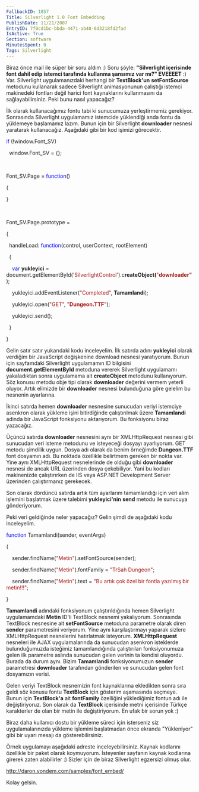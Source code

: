 ```yaml
---
FallbackID: 1857
Title: Silverlight 1.0 Font Embedding
PublishDate: 11/21/2007
EntryID: 7f0cd1bc-bbda-4471-ab48-6d3218fd2fad
IsActive: True
Section: software
MinutesSpent: 0
Tags: Silverlight
---
```

Biraz önce mail ile süper bir soru aldım :) Soru şöyle: **"Silverlight
içerisinde font dahil edip istemci tarafında kullanma şansımız var mı?"
EVEEEET** :) Var. Silverlight uygulamanızdaki herhangi bir
**TextBlock'un** **setFontSource** metodunu kullanarak sadece
Silverlight animasyonunun çalıştığı istemci makinedeki fontları değil
harici font kaynaklarını kullanmasını da sağlayabilirsiniz. Peki bunu
nasıl yapacağız?

İlk olarak kullanacağımız fontu tabi ki sunucumuza yerleştirmemiz
gerekiyor. Sonrasında Silverlight uygulamamız istemcide yüklendiği anda
fontu da yüklemeye başlamamız lazım. Bunun için bir Silverlight
**downloader** nesnesi yaratarak kullanacağız. Aşağıdaki gibi bir kod
işimizi görecektir.

<span style="color: blue;">if</span> (!window.Font\_SV)

  window.Font\_SV = {};

 

Font\_SV.Page = <span style="color: blue;">function</span>()

{

}

 

Font\_SV.Page.prototype =

{

  handleLoad: <span style="color: blue;">function</span>(control,
userContext, rootElement)

  {

    <span style="color: blue;">var</span> **yukleyici** =
document.getElementById(<span
style="color: #a31515;">'SilverlightControl'</span>).c**reateObject(**<span
style="color: #a31515;">"**downloader"**</span>);

    yukleyici.addEventListener(<span
style="color: #a31515;">"Completed"</span>, **Tamamlandi**);

    yukleyici.open(<span style="color: #a31515;">"GET"</span>, <span
style="color: #a31515;">"**Dungeon.TTF**"</span>);

    yukleyici.send();

  }

}

Gelin satır satır yukarıdaki kodu inceleyelim. İlk satırda adını
**yukleyici** olarak verdiğim bir JavaScript değişkenine download
nesnesi yaratıyorum. Bunun için sayfamdaki Silverlight uygulamamın ID
bilgisini **document.getElementById** metoduna vererek Silverlight
uygulamamı yakaladıktan sonra uygulamama ait **createObject** metodunu
kullanıyorum. Söz konusu metodu obje tipi olarak **downloader** değerini
vermem yeterli oluyor. Artık elimizde bir **downloader** nesnesi
bulunduğuna göre gelelim bu nesnenin ayarlarına.

İkinci satırda hemen **downloader** nesnesine sunucudan veriyi istemciye
asenkron olarak yükleme işini bitirdiğinde çalıştırılmak üzere
**Tamamlandi** adinda bir JavaScript fonksiyonu aktarıyorum. Bu
fonksiyonu biraz yazacağız.

Üçüncü satırda **downloader** nesnesini aynı bir XMLHttpRequest nesnesi
gibi sunucudan veri isteme metodunu ve isteyeceği dosyayı ayarlıyorum.
GET metodu şimdilik uygun. Dosya adı olarak da benim örneğimde
**Dungeon.TTF** font dosyamın adı. Bu noktada özellikle belirtmem
gereken bir nokta var. Yine aynı XMLHttpRequest nesnelerinde de olduğu
gibi **downloader** nesnesi de ancak URL üzerinden dosya çekebiliyor.
Yani bu kodları makinenizde çalıştırırken de IIS veya ASP.NET
Development Server üzerinden çalıştırmanız gerekecek.

Son olarak dördüncü satırda artık tüm ayarlarım tamamlandığı için veri
alım işlemini başlatmak üzere talebimi **yukleyici'nin** **send** metodu
ile sunucuya gönderiyorum.

Peki veri geldiğinde neler yapacağız? Gelin şimdi de aşağıdaki kodu
inceleyelim.

<span style="color: blue;">function</span> Tamamlandi(sender, eventArgs)

{

    sender.findName(<span
style="color: #a31515;">"Metin"</span>).setFontSource(sender);

    sender.findName(<span
style="color: #a31515;">"Metin"</span>).fontFamily = <span
style="color: #a31515;">"TrSah Dungeon"</span>;

    sender.findName(<span style="color: #a31515;">"Metin"</span>).text =
<span style="color: #a31515;">"Bu artık çok özel bir fontla yazılmış bir
metin!!!"</span>;

}

**Tamamlandi** adındaki fonksiyonum çalıştırıldığında hemen Silverlight
uygulamamdaki **Metin** ID'li TextBlock nesnemi yakalıyorum. Sonrasında
TextBlock nesnesine ait **setFontSource** metoduna parametre olarak
diren **sender** parametresini veriyorum. Yine aynı karşılaştırmayı
yaparak sizlere XMLHttpRequest nesnelerini hatırlatmak isteyorum.
**XMLHttpRequest** nesneleri ile AJAX uygulamalarında da sunucudan
asenkron isteklerde bulunduğumuzda isteğimiz tamamlandığında
çalıştırılan fonksiyonumuza gelen ilk parametre aslında sunucudan gelen
verinin ta kendisi oluyordu. Burada da durum aynı. Bizim **Tamamlandi**
fonksiyonumuzun **sender** parametresi **downloader** tarafından
gönderilen ve sunucudan gelen font dosyamızın verisi.

Gelen veriyi TextBlock nesnemizin font kaynaklarına ekledikten sonra
sıra geldi söz konusu fontu **TextBlock** için gösterim aşamasında
seçmeye. Bunun için **TextBlock'a** ait **fontFamily** özelliğini
yüklediğimiz fontun adı ile değiştiriyoruz. Son olarak da **TextBlock**
içerisinde metni içerisinde Türkçe karakterler de olan bir metin ile
değiştiriyorum. En ufak bir sorun yok :)

Biraz daha kullanıcı dostu bir yükleme süreci için isterseniz siz
uygulamalarınızda yükleme işlemini başlatmadan önce ekranda "Yükleniyor"
gibi bir uyarı mesajı da gösterebilirsiniz.

Örnek uygulamayı aşağıdaki adreste inceleyebilirsiniz. Kaynak kodlarını
özellikle bir paket olarak koymuyorum. İsteyenler sayfanın kaynak
kodlarına girerek zaten alabilirler :) Sizler için de biraz Silverlight
egzersizi olmuş olur.

<http://daron.yondem.com/samples/font_embed/>

Kolay gelsin.


